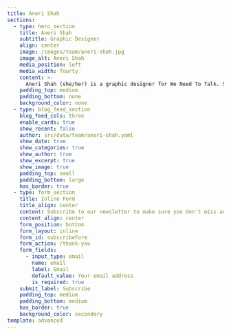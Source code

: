 ```yaml
---
title: Aneri Shah
sections:
  - type: hero_section
    title: Aneri Shah
    subtitle: Graphic Designer
    align: center
    image: /images/team/aneri-shah.jpg
    image_alt: Aneri Shah
    media_position: left
    media_width: fourty
    content: >-
      Aneri Shah (she/her) is a graphic designer for We Need To Talk. She is 16 years old and attends high school in the United States. She's always wanted to participate in activism because she believes it's important for people to express their opinions. Aneri enjoys playing piano, practicing lacrosse, and dancing. She also likes to listen to music, draw, and binge series on Netflix.
    padding_top: medium
    padding_bottom: none
    background_color: none
  - type: blog_feed_section
    blog_feed_cols: three
    enable_cards: true
    show_recent: false
    author: src/data/team/aneri-shah.yaml
    show_date: true
    show_categories: true
    show_author: true
    show_excerpt: true
    show_image: true
    padding_top: small
    padding_bottom: large
    has_border: true
  - type: form_section
    title: Inline Form
    title_align: center
    content: Subscribe to our newsletter to make sure you don't miss anything.
    content_align: center
    form_position: bottom
    form_layout: inline
    form_id: subscribeForm
    form_action: /thank-you
    form_fields:
      - input_type: email
        name: email
        label: Email
        default_value: Your email address
        is_required: true
    submit_label: Subscribe
    padding_top: medium
    padding_bottom: medium
    has_border: true
    background_color: secondary
template: advanced
---
```

